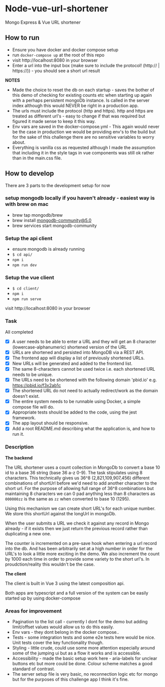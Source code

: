 # Node-vue-url-shortener

Mongo Express &amp; Vue URL shortener

## How to run

- Ensure you have docker and docker compose setup
- run `docker-compose up` at the root of this repo
- visit http://localhost:8080 in your browser
- Enter a url into the input box (make sure to include the protocol! (http:// | https://)) - you should see a short url result

**NOTES**

- Made the choice to reset the db on each startup - saves the bother of this demo of checking for existing counts etc when starting up again with a perhaps persistent mongoDb instance. Is called in the server index although this would NEVER be right in a production app.
- The urls must include the protocol (http and https). http and https are treated as different url's - easy to change if that was required but figured it made sense to keep it this way.
- Env vars are saved in the docker-compose.yml - This again would never be the case in production we would be providing env's to the build but for the sake of this challenge there are no sensitive variables to worry about.
- Everything is vanilla css as requested although I made the assumption that including it in the style tags in vue components was still ok rather than in the main.css file.

## How to develop

There are 3 parts to the development setup for now

### setup mongodb locally if you haven't already - easiest way is with brew on mac

- brew tap mongodb/brew
- brew install mongodb-community@5.0
- brew services start mongodb-community

### Setup the api client

- ensure mongodb is already running
- `$ cd api/`
- `npm i`
- `npm run dev`

### Setup the vue client

- `$ cd client/`
- `npm i`
- `npm run serve`

visit http://localhost:8080 in your browser

### Task

All completed

- [x] A user needs to be able to enter a URL and they will get an 8 character (lowercase-alphanumeric) shortened version of the URL
- [x] URLs are shortened and persisted into MongoDB via a REST API.
- [x] The frontend app will display a list of previously shortened URLs.
- [x] New URLs will be generated and added to the frontend list.
- [x] The same 8-characters cannot be used twice i.e. each shortened URL needs to be unique.
- [x] The URLs need to be shortened with the following domain 'pbid.io' e.g. https://pbid.io/f3x2ab1c
- [x] The shortened URL do not need to actually redirect/work as the domain doesn’t exist.
- [x] The entire system needs to be runnable using Docker, a simple compose file will do.
- [x] Appropriate tests should be added to the code, using the jest framework.
- [x] The app layout should be responsive.
- [x] Add a root README.md describing what the application is, and how to run it.

### Description

**The backend**

The URL shortener uses a count collection in MongoDb to convert a base 10 id to a base 36 string (base 36 a-z 0-9). The task stipulates using 8 characters. This technically gives us 36^8 (2,821,109,907,456) different combinations of shortUrl before we'd need to add another character to the short url. For the purpose of allowing full range of 36^8 combinations but maintaining 8 characters we can 0 pad anything less than 8 characters as `000000zz` is the same as `zz` when converted to base 10 (1295).

Using this mechanism we can create short URL's for each unique number. We store this shortUrl against the longUrl in mongoDb.

When the user submits a URL we check it against any record in Mongo already - if it exists then we just return the previous record rather than duplicating a new one.

The counter is incremented on a pre-save hook when entering a url record into the db. And has been arbitrarily set at a high number in order for the URL's to look a little more exciting in the demo. We also increment the count by 1000 each time in order to provide some variety to the short url's. In proudction/reality this wouldn't be the case.

**The client**

The client is built in Vue 3 using the latest composition api.

Both apps are typescript and a full version of the system can be easily started up by using docker-compose

### Areas for improvement

- Pagination to the list call - currently I dont for the demo but adding limit/offset values would allow us to do this easily.
- Env vars - they dont belong in the docker compose..
- Tests - some integration tests and some e2e tests here would be nice. Unit tests cover the key functionality though.
- Styling - little crude, could use some more attention especially around some of the jumping ui but as a flow it works and is accessible.
- Accessibility - made the basic setup work here - aria-labels for unclear buttons etc but more could be done. Colour scheme matches a good standard of contrast.
- The server setup file is very basic, no reconnection logic etc for mongo but for the purposes of this challenge app I think it's fine.
